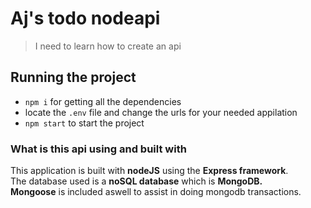 # Aj's todo nodeapi

> I need to learn how to create an api

## Running the project
- `npm i` for getting all the dependencies
- locate the `.env` file and change the urls for your needed appilation
- `npm start` to start the project


### What is this api using and built with

This application is built with **nodeJS** using the **Express framework**. <br>
The database used is a **noSQL database** which is **MongoDB.** <br>
**Mongoose** is included aswell to assist in doing mongodb transactions.